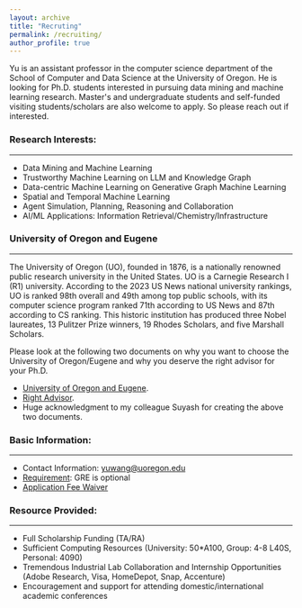 ```yaml
---
layout: archive
title: "Recruting"
permalink: /recruiting/
author_profile: true
---
```

Yu is an assistant professor in the computer science department of the School of Computer and Data Science at the University of Oregon. He is looking for Ph.D. students interested in pursuing data mining and machine learning research. Master's and undergraduate students and self-funded visiting students/scholars are also welcome to apply. 
So please reach out if interested.


### Research Interests:
------
- Data Mining and Machine Learning
- Trustworthy Machine Learning on LLM and Knowledge Graph
- Data-centric Machine Learning on Generative Graph Machine Learning
- Spatial and Temporal Machine Learning
- Agent Simulation, Planning, Reasoning and Collaboration
- AI/ML Applications: Information Retrieval/Chemistry/Infrastructure
  
### University of Oregon and Eugene
------
The University of Oregon (UO), founded in 1876, is a nationally renowned public research university in the United States. UO is a Carnegie Research I (R1) university. According to the 2023 US News national university rankings, UO is ranked 98th overall and 49th among top public schools, with its computer science program ranked 71th according to US News and 87th according to CS ranking.  This historic institution has produced three Nobel laureates, 13 Pulitzer Prize winners, 19 Rhodes Scholars, and five Marshall Scholars.

Please look at the following two documents on why you want to choose the University of Oregon/Eugene and why you deserve the right advisor for your Ph.D.
- <a href='https://yuwang0103.github.io/_pages/UO.pdf' target="_blank">University of Oregon and Eugene</a>.
- <a href='https://yuwang0103.github.io/_pages/Advisor.pdf' target="_blank">Right Advisor</a>.
- Huge acknowledgment to my colleague Suyash for creating the above two documents.

### Basic Information:
------
- Contact Information: yuwang@uoregon.edu
- [Requirement](https://scds.uoregon.edu/cs/graduate-programs/phd): GRE is optional
- [Application Fee Waiver](https://graduatestudies.uoregon.edu/admissions/how-to-apply/application-fee-waivers)


### Resource Provided:
------
- Full Scholarship Funding (TA/RA)
- Sufficient Computing Resources (University: 50*A100, Group: 4-8 L40S, Personal: 4090)
- Tremendous Industrial Lab Collaboration and Internship Opportunities
  <br> (Adobe Research, Visa, HomeDepot, Snap, Accenture)
- Encouragement and support for attending domestic/international academic conferences
